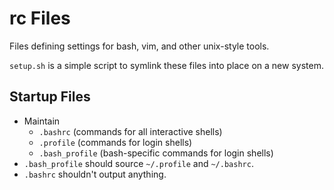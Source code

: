 # rc Files
Files defining settings for bash, vim, and other unix-style tools.

`setup.sh` is a simple script to symlink these files into place on a new system.

## Startup Files

* Maintain
  * `.bashrc`       (commands for all interactive shells)
  * `.profile`      (commands for login shells)
  * `.bash_profile` (bash-specific commands for login shells)
* `.bash_profile` should source `~/.profile` and `~/.bashrc`.
* `.bashrc` shouldn't output anything.
